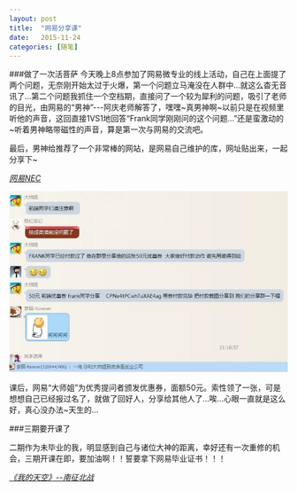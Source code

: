 ```yaml
---
layout: post
title:  "网易分享课"
date:   2015-11-24 
categories: [随笔]
---
```

###做了一次活菩萨
今天晚上8点参加了网易微专业的线上活动，自己在上面提了两个问题，无奈刚开始太过于火爆，第一个问题立马淹没在人群中…就这么杳无音讯了…第二个问题我抓住一个空档期，直接问了一个较为犀利的问题，吸引了老师的目光，由网易的“男神”---阿庆老师解答了，嘿嘿~真男神啊~以前只是在视频里听他的声音，这回直接1VS1地回答“Frank同学刚刚问的这个问题…”还是蛮激动的~听着男神略带磁性的声音，算是第一次与网易的交流吧。

最后，男神给推荐了一个非常棒的网站，是网易自己维护的库，网址贴出来，一起分享下~

[*网易NEC*](http://nec.netease.com/)

![My helpful screenshot](/images/Netease.jpg)

课后，网易“大师姐”为优秀提问者颁发优惠券，面额50元。索性领了一张，可是想想自己已经报过名了，就做了回好人，分享给其他人了…唉…心眼一直就是这么好，真心没办法~天生的…

###三期要开课了

二期作为未毕业的我，明显感到自己与诸位大神的距离，幸好还有一次重修的机会，三期开课在即，要加油啊！！誓要拿下网易毕业证书！！！

[
*《我的天空》--南征北战*](http://music.163.com/#/song?id=28892408)
